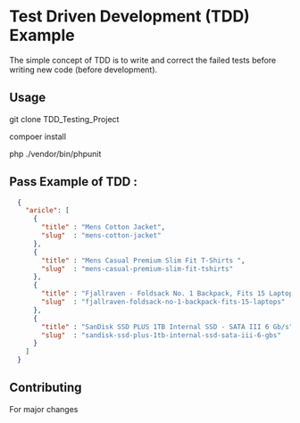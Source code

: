 # Test Driven Development (TDD) Example

The simple concept of TDD is to write and correct the failed tests before writing new code (before development).

## Usage

git clone TDD_Testing_Project

compoer install

php ./vendor/bin/phpunit

## Pass Example of TDD :

```json
  {
    "aricle": [
      {
        "title" : "Mens Cotton Jacket",
        "slug"  : "mens-cotton-jacket"
      },
      {
        "title" : "Mens Casual Premium Slim Fit T-Shirts ",
        "slug"  : "mens-casual-premium-slim-fit-tshirts"
      },
      {
        "title" : "Fjallraven - Foldsack No. 1 Backpack, Fits 15 Laptops",
        "slug"  : "fjallraven-foldsack-no-1-backpack-fits-15-laptops"
      },
      {
        "title" : "SanDisk SSD PLUS 1TB Internal SSD - SATA III 6 Gb/s",
        "slug"  : "sandisk-ssd-plus-1tb-internal-ssd-sata-iii-6-gbs"
      }
    ]
  }
```


## Contributing
For major changes
